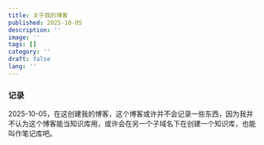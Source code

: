 ```yaml
---
title: 关于我的博客
published: 2025-10-05
description: ''
image: ''
tags: []
category: ''
draft: false 
lang: ''
---
```


### 记录

2025-10-05，在这创建我的博客，这个博客或许并不会记录一些东西，因为我并不认为这个博客能当知识库用，或许会在另一个子域名下在创建一个知识库，也能叫作笔记库吧。